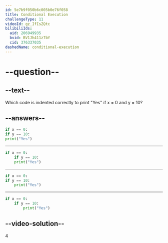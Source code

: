 ```yaml
---
id: 5e7b9f050b6c005b0e76f058
title: Conditional Execution
challengeType: 11
videoId: gz_IfIsZQtc
bilibiliIds:
  aid: 206949935
  bvid: BV1Jh411z7bY
  cid: 376337035
dashedName: conditional-execution
---
```


# --question--

## --text--

Which code is indented correctly to print "Yes" if x = 0 and y = 10?

## --answers--

```python
if x == 0:
if y == 10:
print("Yes")
```

---

```python
if x == 0:
    if y == 10:
    print("Yes")
```

---

```python
if x == 0:
if y == 10:
    print("Yes")
```

---

```python
if x == 0:
    if y == 10:
        print("Yes")
```

## --video-solution--

4

